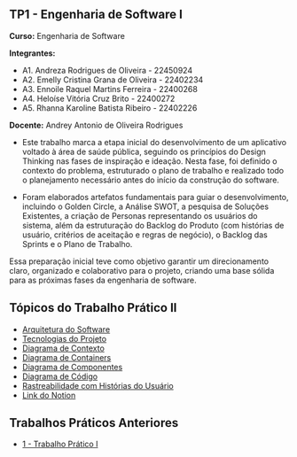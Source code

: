 ## TP1 - Engenharia de Software I

**Curso:** Engenharia de Software

**Integrantes:**
+ A1. Andreza Rodrigues de Oliveira - 22450924
+ A2. Emelly Cristina Grana de Oliveira - 22402234
+ A3. Ennoile Raquel Martins Ferreira - 22400268
+ A4. Heloíse Vitória Cruz Brito - 22400272
+ A5. Rhanna Karoline Batista Ribeiro - 22402226

**Docente:** Andrey Antonio de Oliveira Rodrigues

- Este trabalho marca a etapa inicial do desenvolvimento de um aplicativo voltado à área de saúde pública, seguindo os princípios do Design Thinking nas fases de inspiração e ideação. Nesta fase, foi definido o contexto do problema, estruturado o plano de trabalho e realizado todo o planejamento necessário antes do início da construção do software.

- Foram elaborados artefatos fundamentais para guiar o desenvolvimento, incluindo o Golden Circle, a Análise SWOT, a pesquisa de Soluções Existentes, a criação de Personas representando os usuários do sistema, além da estruturação do Backlog do Produto (com histórias de usuário, critérios de aceitação e regras de negócio), o Backlog das Sprints e o Plano de Trabalho.

Essa preparação inicial teve como objetivo garantir um direcionamento claro, organizado e colaborativo para o projeto, criando uma base sólida para as próximas fases da engenharia de software.

## Tópicos do  Trabalho Prático II
- [Arquitetura do Software](https://github.com/helo-xssw/Trabalho_E.S/blob/main/2_Trabalho_Pratico_II/1_Arquitetura_do_Software.md)
- [Tecnologias do Projeto](https://github.com/helo-xssw/Trabalho_E.S/blob/main/2_Trabalho_Pratico_II/2_Tecnologias_do_Projeto.md)
- [Diagrama de Contexto](https://github.com/helo-xssw/Trabalho_E.S/blob/main/2_Trabalho_Pratico_II/3_Diagrama_de_Contexto.md)
- [Diagrama de Containers](https://github.com/helo-xssw/Trabalho_E.S/blob/main/2_Trabalho_Pratico_II/4_Diagrama_de_Containers.md)
- [Diagrama de Componentes](https://github.com/helo-xssw/Trabalho_E.S/blob/main/2_Trabalho_Pratico_II/5_Diagrama_de_Componentes.md)
- [Diagrama de Código](https://github.com/helo-xssw/Trabalho_E.S/blob/main/2_Trabalho_Pratico_II/6_Diagrama_de_Classes.md)
- [Rastreabilidade com Histórias do Usuário](https://github.com/heloxssw/Trabalho_E.S/blob/main/2_Trabalho_Pratico_II/7_Rastreabilidade.md)
- [Link do Notion](https://www.notion.so/1d0c9eea8d778067be61f84c76e506fc?v=1d0c9eea8d778143bbd0000c075e73e5)
  
## Trabalhos Práticos Anteriores

- [1 - Trabalho Prático I](https://github.com/helo-xssw/Trabalho_E.S/tree/main/1_Trabalho_Pratico_I)

